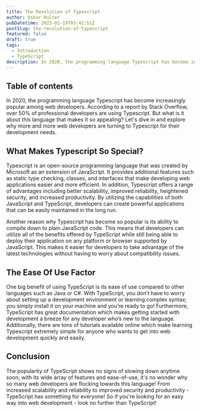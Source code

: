 ```yaml
---
title: The Revolution of Typescript
author: Oskar Hulter
pubDatetime: 2023-02-19T03:42:51Z
postSlug: the-revolution-of-typescript
featured: false
draft: true
tags:
  - Introduction
  - TypeScript
description: In 2020, the programming language Typescript has become increasingly popular among web developers. According to a report by Stack Overflow, over 50% of professional developers are using Typescript. But what is it about this language that makes it so appealing? Let's dive in and explore why more and more web developers are turning to Typescript for their development needs.
---
```


## Table of contents

In 2020, the programming language Typescript has become increasingly popular among web developers. According to a report by Stack Overflow, over 50% of professional developers are using Typescript. But what is it about this language that makes it so appealing? Let's dive in and explore why more and more web developers are turning to Typescript for their development needs.

## What Makes Typescript So Special?

Typescript is an open-source programming language that was created by Microsoft as an extension of JavaScript. It provides additional features such as static type checking, classes, and interfaces that make developing web applications easier and more efficient. In addition, Typescript offers a range of advantages including better scalability, improved reliability, heightened security, and increased productivity. By utilizing the capabilities of both JavaScript and TypeScript, developers can create powerful applications that can be easily maintained in the long run.

Another reason why Typescript has become so popular is its ability to compile down to plain JavaScript code. This means that developers can utilize all of the benefits offered by TypeScript while still being able to deploy their application on any platform or browser supported by JavaScript. This makes it easier for developers to take advantage of the latest technologies without having to worry about compatibility issues.

## The Ease Of Use Factor

One big benefit of using TypeScript is its ease of use compared to other languages such as Java or C#. With TypeScript, you don’t have to worry about setting up a development environment or learning complex syntax; you simply install it on your machine and you’re ready to go! Furthermore, TypeScript has great documentation which makes getting started with development a breeze for any developer who’s new to the language. Additionally, there are tons of tutorials available online which make learning Typescript extremely simple for anyone who wants to get into web development quickly and easily.

## Conclusion

The popularity of TypeScript shows no signs of slowing down
anytime soon; with its wide array of features and ease-of-use, it's no wonder
why so many web developers are flocking towards this language! From increased
scalability and reliability to improved security and productivity - TypeScript
has something for everyone! So if you're looking for an easy way into web
development - look no further than TypeScript!
